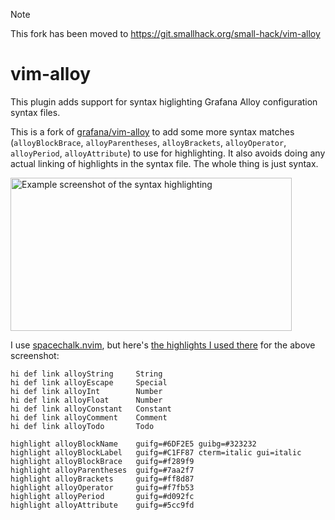 > [!NOTE]
> This fork has been moved to https://git.smallhack.org/small-hack/vim-alloy

# vim-alloy

This plugin adds support for syntax higlighting Grafana Alloy configuration
syntax files.

This is a fork of [grafana/vim-alloy](https://github.com/grafana/vim-alloy) to add some more syntax matches (`alloyBlockBrace`, `alloyParentheses`, `alloyBrackets`, `alloyOperator`, `alloyPeriod`, `alloyAttribute`) to use for highlighting. It also avoids doing any actual linking of highlights in the syntax file. The whole thing is just syntax.

<img width="450" height="245" alt="Example screenshot of the syntax highlighting" src="https://github.com/user-attachments/assets/bcaf55ea-aea4-459b-b091-9e0c7b547d5c" />

I use [spacechalk.nvim](https://github.com/space-chalk/spacechalk.nvim), but here's [the highlights I used there](https://github.com/space-chalk/spacechalk.nvim/blob/b585dee2cd5c1d5ce8be0c3bd735085bdb18906c/colors/spacechalk.vim#L283) for the above screenshot:

```vim
hi def link alloyString     String
hi def link alloyEscape     Special
hi def link alloyInt        Number
hi def link alloyFloat      Number
hi def link alloyConstant   Constant
hi def link alloyComment    Comment
hi def link alloyTodo       Todo

highlight alloyBlockName    guifg=#6DF2E5 guibg=#323232
highlight alloyBlockLabel   guifg=#C1FF87 cterm=italic gui=italic
highlight alloyBlockBrace   guifg=#f289f9
highlight alloyParentheses  guifg=#7aa2f7
highlight alloyBrackets     guifg=#ff8d87
highlight alloyOperator     guifg=#f7fb53
highlight alloyPeriod       guifg=#d092fc
highlight alloyAttribute    guifg=#5cc9fd
```
